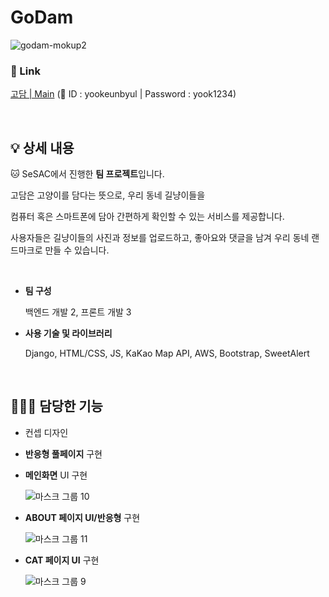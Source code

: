 # GoDam

![godam-mokup2](https://user-images.githubusercontent.com/91243651/146883602-839efae0-8d1c-48d4-80d5-67d9b2793c20.png)

### 🔗 Link
[고담 | Main](https://godam.ga/user/login)   (🔐 ID : yookeunbyul | Password : yook1234)

&nbsp;&nbsp;
## 💡 상세 내용

🐱 SeSAC에서 진행한 **팀 프로젝트**입니다. 

고담은 고양이를 담다는 뜻으로, 우리 동네 길냥이들을

컴퓨터 혹은 스마트폰에 담아
간편하게 확인할 수 있는 서비스를 제공합니다. 

사용자들은 길냥이들의 사진과 정보를 업로드하고, 좋아요와 댓글을 남겨 우리 동네 랜드마크로 만들 수 있습니다.

&nbsp;
&nbsp;
- **팀 구성**
    
    백엔드 개발 2, 프론트 개발 3
    
    
- **사용 기술 및 라이브러리**
    
    Django, HTML/CSS, JS, KaKao Map API, AWS, Bootstrap, SweetAlert
    
    
&nbsp;


## 👩🏻‍💻 담당한 기능

- 컨셉 디자인
- **반응형 풀페이지** 구현
- **메인화면** UI 구현

  ![마스크 그룹 10](https://user-images.githubusercontent.com/91243651/146884602-4c55bac1-81f1-44e8-864c-b744d4df233f.png)

- **ABOUT 페이지 UI/반응형** 구현

  ![마스크 그룹 11](https://user-images.githubusercontent.com/91243651/146884720-8e69d773-d84c-4d68-95e2-4788d8114ec5.png)
  
- **CAT 페이지 UI** 구현

  ![마스크 그룹 9](https://user-images.githubusercontent.com/91243651/146886839-629802e0-ded7-4f09-b153-9f494478e87a.png)
  

